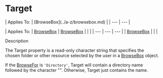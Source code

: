 




<h1 class="heading"><span class="name">Target</span></h1>
| Applies To: | [BrowseBox](../a-z/browsebox.md) |
| --- | ---  |

| Applies To: | [BrowseBox](../a-z/browsebox.md) | [BrowseBox](../a-z/browsebox.md) |  |  |
| --- | --- | ---  |
| [BrowseBox](../a-z/browsebox.md) |  |  |


Description


The Target property is a read-only character string that specifies the chosen folder or other resource selected by the user in a [BrowseBox](../a-z/browsebox.md) object.


If the [BrowseFor](../a-z/browsefor.md) is `'Directory'`, Target will contain a directory name followed by the character "\". Otherwise, Target just contains the name.




